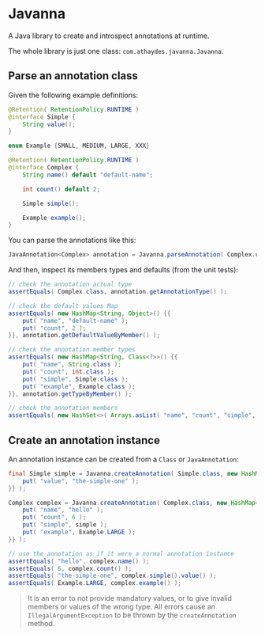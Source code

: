 # Javanna

A Java library to create and introspect annotations at runtime.

The whole library is just one class: `com.athaydes.javanna.Javanna`.

## Parse an annotation class

Given the following example definitions:

```java
@Retention( RetentionPolicy.RUNTIME )
@interface Simple {
    String value();
}

enum Example {SMALL, MEDIUM, LARGE, XXX}

@Retention( RetentionPolicy.RUNTIME )
@interface Complex {
    String name() default "default-name";

    int count() default 2;

    Simple simple();

    Example example();
}
```


You can parse the annotations like this:

```java
JavaAnnotation<Complex> annotation = Javanna.parseAnnotation( Complex.class );
```

And then, inspect its members types and defaults (from the unit tests):

```java
// check the annotation actual type
assertEquals( Complex.class, annotation.getAnnotationType() );

// check the default values Map
assertEquals( new HashMap<String, Object>() {{
    put( "name", "default-name" );
    put( "count", 2 );
}}, annotation.getDefaultValueByMember() );

// check the annotation member types
assertEquals( new HashMap<String, Class<?>>() {{
    put( "name", String.class );
    put( "count", int.class );
    put( "simple", Simple.class );
    put( "example", Example.class );
}}, annotation.getTypeByMember() );

// check the annotation members
assertEquals( new HashSet<>( Arrays.asList( "name", "count", "simple", "example" ) ), annotation.getMembers() );
```

## Create an annotation instance

An annotation instance can be created from a `Class` or `JavaAnnotation`:

```java
final Simple simple = Javanna.createAnnotation( Simple.class, new HashMap<String, Object>() {{
    put( "value", "the-simple-one" );
}} );

Complex complex = Javanna.createAnnotation( Complex.class, new HashMap<String, Object>() {{
    put( "name", "hello" );
    put( "count", 6 );
    put( "simple", simple );
    put( "example", Example.LARGE );
}} );

// use the annotation as if it were a normal annotation instance
assertEquals( "hello", complex.name() );
assertEquals( 6, complex.count() );
assertEquals( "the-simple-one", complex.simple().value() );
assertEquals( Example.LARGE, complex.example() );
```

> It is an error to not provide mandatory values, or to give invalid members or values of the wrong type. All errors
  cause an `IllegalArgumentException` to be thrown by the `createAnnotation` method.
